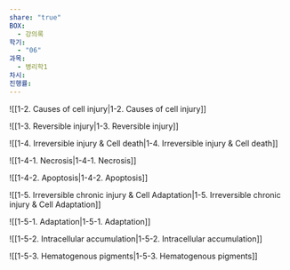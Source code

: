 ```yaml
---
share: "true"
BOX:
  - 강의록
학기:
  - "06"
과목:
  - 병리학1
차시: 
진행률: 
---
```


![[1-2. Causes of cell injury|1-2. Causes of cell injury]]

![[1-3. Reversible injury|1-3. Reversible injury]]

![[1-4. Irreversible injury & Cell death|1-4. Irreversible injury & Cell death]]

![[1-4-1. Necrosis|1-4-1. Necrosis]]

![[1-4-2. Apoptosis|1-4-2. Apoptosis]]

![[1-5. Irreversible chronic injury & Cell Adaptation|1-5. Irreversible chronic injury & Cell Adaptation]]

![[1-5-1. Adaptation|1-5-1. Adaptation]]

![[1-5-2. Intracellular accumulation|1-5-2. Intracellular accumulation]]

![[1-5-3. Hematogenous pigments|1-5-3. Hematogenous pigments]]
